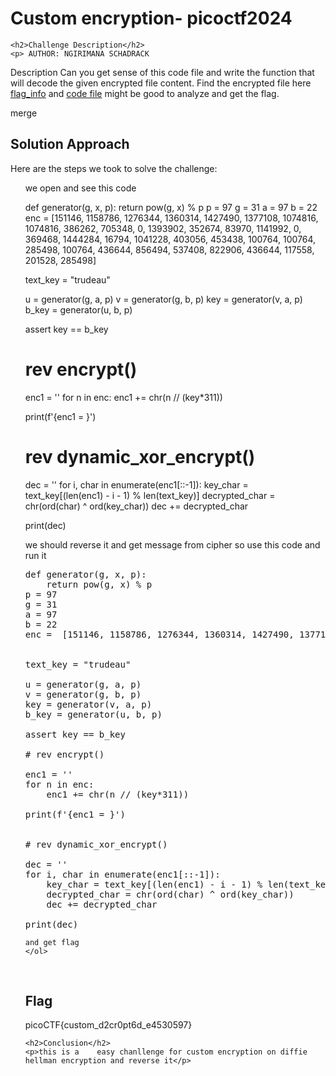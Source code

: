 
<!DOCTYPE html>
<html>

<body>
    <h1>Custom encryption- picoctf2024</h1>

    <h2>Challenge Description</h2>
    <p> AUTHOR: NGIRIMANA SCHADRACK

Description
Can you get sense of this code file and write the function that will decode the given encrypted file content.
Find the encrypted file here <a href="https://artifacts.picoctf.net/c_titan/16/enc_flag">flag_info</a> and <a href="https://artifacts.picoctf.net/c_titan/16/custom_encryption.py">code file</a> might be good to analyze and get the flag.
</p>
merge
    <h2>Solution Approach</h2>
    <p>Here are the steps we took to solve the challenge:</p>
    <ol>
        we open and see this code
<p id="code1">
def generator(g, x, p):
    return pow(g, x) % p
p = 97
g = 31
a = 97
b = 22
enc =  [151146, 1158786, 1276344, 1360314, 1427490, 1377108, 1074816, 1074816, 386262, 705348, 0, 1393902, 352674, 83970, 1141992, 0, 369468, 1444284, 16794, 1041228, 403056, 453438, 100764, 100764, 285498, 100764, 436644, 856494, 537408, 822906, 436644, 117558, 201528, 285498]


text_key = "trudeau"

u = generator(g, a, p)
v = generator(g, b, p)
key = generator(v, a, p)
b_key = generator(u, b, p)

assert key == b_key

# rev encrypt()

enc1 = ''
for n in enc:
    enc1 += chr(n // (key*311))

print(f'{enc1 = }')


# rev dynamic_xor_encrypt()

dec = ''
for i, char in enumerate(enc1[::-1]):
    key_char = text_key[(len(enc1) - i - 1) % len(text_key)]
    decrypted_char = chr(ord(char) ^ ord(key_char))
    dec += decrypted_char
    
print(dec)
</p>
       
we should reverse it and get message from cipher so use this code and run it
<pre>
def generator(g, x, p):
    return pow(g, x) % p
p = 97
g = 31
a = 97
b = 22
enc =  [151146, 1158786, 1276344, 1360314, 1427490, 1377108, 1074816, 1074816, 386262, 705348, 0, 1393902, 352674, 83970, 1141992, 0, 369468, 1444284, 16794, 1041228, 403056, 453438, 100764, 100764, 285498, 100764, 436644, 856494, 537408, 822906, 436644, 117558, 201528, 285498]


text_key = "trudeau"

u = generator(g, a, p)
v = generator(g, b, p)
key = generator(v, a, p)
b_key = generator(u, b, p)

assert key == b_key

# rev encrypt()

enc1 = ''
for n in enc:
    enc1 += chr(n // (key*311))

print(f'{enc1 = }')


# rev dynamic_xor_encrypt()

dec = ''
for i, char in enumerate(enc1[::-1]):
    key_char = text_key[(len(enc1) - i - 1) % len(text_key)]
    decrypted_char = chr(ord(char) ^ ord(key_char))
    dec += decrypted_char
    
print(dec)
</pre>
    and get flag
    </ol>
<br>
    <h2>Flag</h2>
    <p class="flag">picoCTF{custom_d2cr0pt6d_e4530597}
</p>

    <h2>Conclusion</h2>
    <p>this is a    easy chanllenge for custom encryption on diffie hellman encryption and reverse it</p>
</body>
</html>


